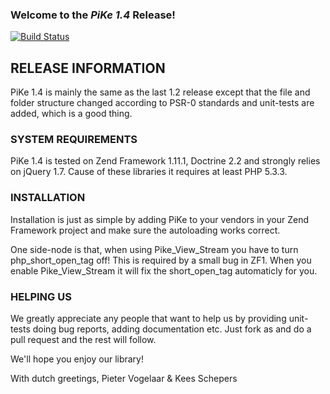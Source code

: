 ### Welcome to the *PiKe 1.4* Release!

[![Build Status](https://secure.travis-ci.org/php-pike/Pike.png?branch=master)](http://travis-ci.org/php-pike/Pike)

## RELEASE INFORMATION

PiKe 1.4 is mainly the same as the last 1.2 release except that the 
file and folder structure changed according to PSR-0 standards and unit-tests
are added, which is a good thing. 


### SYSTEM REQUIREMENTS
PiKe 1.4 is tested on Zend Framework 1.11.1, Doctrine 2.2 and strongly 
relies on jQuery 1.7. Cause of these libraries it requires at least 
PHP 5.3.3. 

### INSTALLATION
Installation is just as simple by adding PiKe to your vendors in your 
Zend Framework project and make sure the autoloading works correct. 

One side-node is that, when using Pike_View_Stream you have to
turn php_short_open_tag off! This is required by a small bug in ZF1. When
you enable Pike_View_Stream it will fix the short_open_tag automaticly for you.

### HELPING US
We greatly appreciate any people that want to help us by providing unit-tests
doing bug reports, adding documentation etc. Just fork as and do a pull request
and the rest will follow. 

We'll hope you enjoy our library!

With dutch greetings,
Pieter Vogelaar & Kees Schepers


